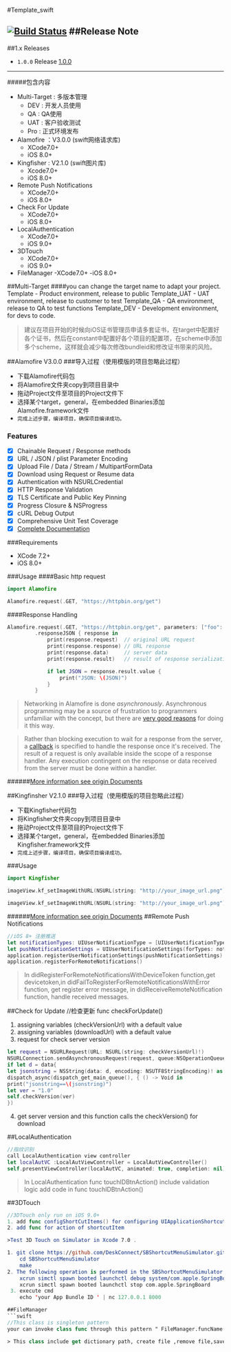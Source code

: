 #Template_swift

[![Build Status](https://travis-ci.org/weasleyqi/Template_swift.svg?branch=master)](https://travis-ci.org/weasleyqi/Template_swift)
##Release Note
---
##1.x Releases
- `1.0.0` Release [1.0.0](#100)

---

#####包含内容

- Multi-Target : 多版本管理
	- DEV : 开发人员使用
	- QA : QA使用
	- UAT : 客户验收测试
	- Pro : 正式环境发布
- Alamofire ：V3.0.0 (swift网络请求库)
	- XCode7.0+
	- iOS 8.0+
- Kingfisher : V2.1.0 (swift图片库)
	- Xcode7.0+
	- iOS 8.0+
- Remote Push Notifications
	- XCode7.0+
	- iOS 8.0+
- Check For Update
    - XCode7.0+
    - iOS 8.0+
- LocalAuthentication
    - XCode7.0+
    - iOS 9.0+
- 3DTouch
    - XCode7.0+
    - iOS 9.0+
- FileManager
    -XCode7.0+
    -iOS 8.0+ 

##Multi-Target
####you can change the target name to adapt your project.
	Template - Product environment, release to public
	Template_UAT - UAT environment, release to customer to test
	Template_QA - QA environment, release to QA to test functions
	Template_DEV - Development environment, for devs to code.

>建议在项目开始的时候向iOS证书管理员申请多套证书，在target中配置好各个证书，然后在constant中配置好各个项目的配置项，在scheme中添加多个scheme，这样就会减少每次修改bundleid和修改证书带来的风险。

##Alamofire V3.0.0
###导入过程（使用模版的项目忽略此过程）
- 下载Alamofire代码包
- 将Alamofire文件夹copy到项目目录中
- 拖动Project文件至项目的Project文件下
- 选择某个target，general，在embedded Binaries添加Alamofire.framework文件
- `完成上述步骤，编译项目，确保项目编译成功。`

### Features

- [x] Chainable Request / Response methods
- [x] URL / JSON / plist Parameter Encoding
- [x] Upload File / Data / Stream / MultipartFormData
- [x] Download using Request or Resume data
- [x] Authentication with NSURLCredential
- [x] HTTP Response Validation
- [x] TLS Certificate and Public Key Pinning
- [x] Progress Closure & NSProgress
- [x] cURL Debug Output
- [x] Comprehensive Unit Test Coverage
- [x] [Complete Documentation](http://cocoadocs.org/docsets/Alamofire)

###Requirements

- XCode 7.2+
- iOS 8.0+

###Usage
####Basic http request
```swift
import Alamofire

Alamofire.request(.GET, "https://httpbin.org/get")
```
####Response Handling
```swift
Alamofire.request(.GET, "https://httpbin.org/get", parameters: ["foo": "bar"])
         .responseJSON { response in
             print(response.request)  // original URL request
             print(response.response) // URL response
             print(response.data)     // server data
             print(response.result)   // result of response serialization

             if let JSON = response.result.value {
                 print("JSON: \(JSON)")
             }
         }
```

> Networking in Alamofire is done _asynchronously_. Asynchronous programming may be a source of frustration to programmers unfamiliar with the concept, but there are [very good reasons](https://developer.apple.com/library/ios/qa/qa1693/_index.html) for doing it this way.

> Rather than blocking execution to wait for a response from the server, a [callback](http://en.wikipedia.org/wiki/Callback_%28computer_programming%29) is specified to handle the response once it's received. The result of a request is only available inside the scope of a response handler. Any execution contingent on the response or data received from the server must be done within a handler.

######[More information see origin Documents](https://github.com/Alamofire/Alamofire/blob/3.0.0/README.md)

##Kingfinsher V2.1.0
###导入过程（使用模版的项目忽略此过程）
- 下载Kingfisher代码包
- 将Kingfisher文件夹copy到项目目录中
- 拖动Project文件至项目的Project文件下
- 选择某个target，general，在embedded Binaries添加Kingfisher.framework文件
- `完成上述步骤，编译项目，确保项目编译成功。`

###Usage

```swift
import Kingfisher

imageView.kf_setImageWithURL(NSURL(string: "http://your_image_url.png")!)

```

```swift
imageView.kf_setImageWithURL(NSURL(string: "http://your_image_url.png")!, placeholderImage: nil)
```
######[More information see origin Documents](https://github.com/onevcat/Kingfisher/tree/2.1.0)
##Remote Push Notifications
```swift
//iOS 8+ 注册推送
let notificationTypes: UIUserNotificationType = [UIUserNotificationType.Alert, UIUserNotificationType.Badge, UIUserNotificationType.Sound]
let pushNotificationSettings = UIUserNotificationSettings(forTypes: notificationTypes, categories: nil)
application.registerUserNotificationSettings(pushNotificationSettings)
application.registerForRemoteNotifications()
```
>In didRegisterForRemoteNotificationsWithDeviceToken function,get devicetoken,in didFailToRegisterForRemoteNotificationsWithError function, get register error message, in didReceiveRemoteNotification function, handle received messages.

##Check for Update
//检查更新 func checkForUpdate()
1. assigning variables (checkVersionUrl) with a default value 
2. assigning variables (downloadUrl) with a default value
3. request for check server version

```swift
let request = NSURLRequest(URL: NSURL(string: checkVersionUrl)!)
NSURLConnection.sendAsynchronousRequest(request, queue:NSOperationQueue.mainQueue()) { (response,data,connError) -> Void in
if let d = data{
let jsonstring = NSString(data: d, encoding: NSUTF8StringEncoding)! as String
dispatch_async(dispatch_get_main_queue(), { () -> Void in
print("jsonstring==\(jsonstring)")
let ver = "1.0"
self.checkVersion(ver)
})
```
4. get server version and this function calls the checkVersion() for download

##LocalAuthentication
```swift 
//指纹识别
call LocalAuthentication view controller
let localAutVC :LocalAutViewController = LocalAutViewController()
self.presentViewController(localAutVC, animated: true, completion: nil)
```
>In LocalAuthentication  func touchIDBtnAction() include validation logic
add code in  func touchIDBtnAction() 

##3DTouch 
```swift 
//3DTouch only run on iOS 9.0+
1. add func configShortCutItems() for configuring UIApplicationShortcutItem
2. add func for action of shortcutItem

>Test 3D Touch on Simulator in Xcode 7.0 . 

1. git clone https://github.com/DeskConnect/SBShortcutMenuSimulator.git
    cd SBShortcutMenuSimulator
    make
2. The following operation is performed in the SBShortcutMenuSimulator directory 
    xcrun simctl spawn booted launchctl debug system/com.apple.SpringBoard --environment DYLD_INSERT_LIBRARIES=$PWD/SBShortcutMenuSimulator.dylib
    xcrun simctl spawn booted launchctl stop com.apple.SpringBoard
 3. execute cmd   
    echo 'your App Bundle ID ' | nc 127.0.0.1 8000

##FileManager
```swift 
//This class is singleton pattern
your can invoke class func through this pattern " FileManager.funcName())"

> This class include get dictionary path, create file ,remove file,save data to plist file,save image ,get local image etc.




